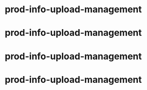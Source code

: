 # prod-info-upload-management
# prod-info-upload-management
# prod-info-upload-management
# prod-info-upload-management
